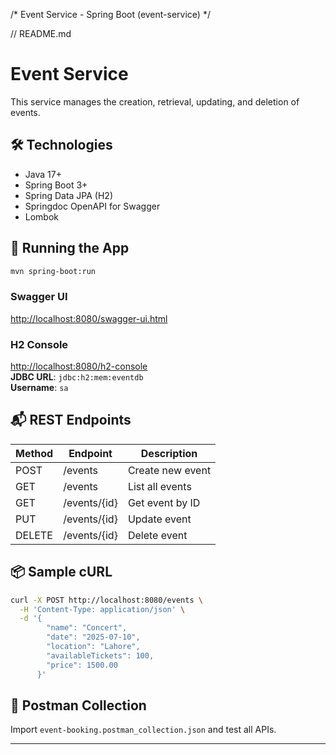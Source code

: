 /* Event Service - Spring Boot (event-service) */

// README.md
# Event Service

This service manages the creation, retrieval, updating, and deletion of events.

## 🛠 Technologies
- Java 17+
- Spring Boot 3+
- Spring Data JPA (H2)
- Springdoc OpenAPI for Swagger
- Lombok

## 🚀 Running the App
```bash
mvn spring-boot:run
```

### Swagger UI
[http://localhost:8080/swagger-ui.html](http://localhost:8080/swagger-ui.html)

### H2 Console
[http://localhost:8080/h2-console](http://localhost:8080/h2-console)  
**JDBC URL**: `jdbc:h2:mem:eventdb`  
**Username**: `sa`

## 📬 REST Endpoints
| Method | Endpoint       | Description         |
|--------|----------------|---------------------|
| POST   | /events        | Create new event    |
| GET    | /events        | List all events     |
| GET    | /events/{id}   | Get event by ID     |
| PUT    | /events/{id}   | Update event        |
| DELETE | /events/{id}   | Delete event        |

## 📦 Sample cURL
```bash
curl -X POST http://localhost:8080/events \
  -H 'Content-Type: application/json' \
  -d '{
        "name": "Concert",
        "date": "2025-07-10",
        "location": "Lahore",
        "availableTickets": 100,
        "price": 1500.00
      }'
```

## 📄 Postman Collection
Import `event-booking.postman_collection.json` and test all APIs.

---
